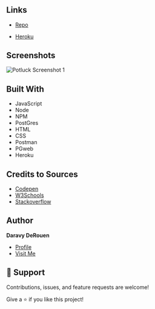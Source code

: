 <h1 align="center"><Potluck_Capstone></h1>

<p align="center"><Game_for_everyone!></p>

## Links

- [Repo](https://github.com/daravyderouen/potluckCapstone.git "potluckCapstone Repo")

- [Heroku](https://potluck-capstone-daravy.herokuapp.com/ "Potluck Website")

## Screenshots
![Potluck Screenshot 1]("client\images\potluck_ss1.jpg")


## Built With

- JavaScript
- Node
- NPM
- PostGres
- HTML
- CSS
- Postman
- PGweb
- Heroku

## Credits to Sources
- [Codepen](https://codepen.io/sumeshkp18/pen/VGBPYg "CSS")
- [W3Schools](https://www.w3schools.com/ "CSS & JavaScript")
- [Stackoverflow](https://stackoverflow.com/questions/ "Frontend/Backend Questions")

## Author

**Daravy DeRouen**

- [Profile](https://github.com/daravyderouen "Daravy DeRouen")
- [Visit Me](https://potluck-capstone-daravy.herokuapp.com/about.html "Stay Tuned!")

## 🤝 Support

Contributions, issues, and feature requests are welcome!

Give a ⭐️ if you like this project!